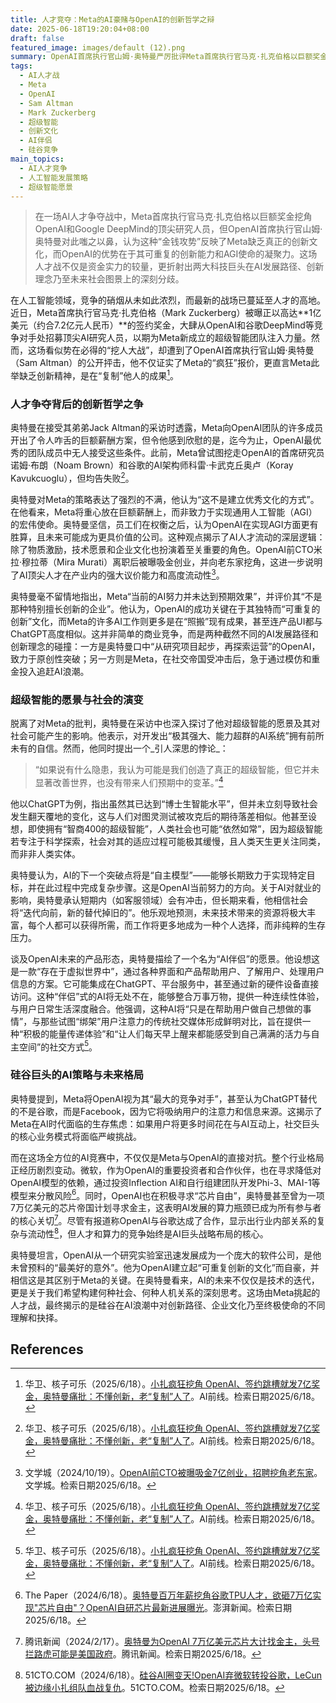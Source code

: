 ```yaml
---
title: 人才竞夺：Meta的AI豪赌与OpenAI的创新哲学之辩
date: 2025-06-18T19:20:04+08:00
draft: false
featured_image: images/default (12).png
summary: OpenAI首席执行官山姆·奥特曼严厉批评Meta首席执行官马克·扎克伯格以巨额奖金挖角AI人才的行为，指出这反映了Meta缺乏真正的创新文化，仅停留在“复制”他人成果的层面。奥特曼强调OpenAI的优势在于其可重复的创新和AGI使命的凝聚力，并展望了未来超级智能和“AI伴侣”对社会及就业的深远影响，揭示了硅谷AI巨头在技术路径与企业文化上的深刻分歧。
tags: 
  - AI人才战
  - Meta
  - OpenAI
  - Sam Altman
  - Mark Zuckerberg
  - 超级智能
  - 创新文化
  - AI伴侣
  - 硅谷竞争
main_topics: 
  - AI人才竞争
  - 人工智能发展策略
  - 超级智能愿景
---
```


> 在一场AI人才争夺战中，Meta首席执行官马克·扎克伯格以巨额奖金挖角OpenAI和Google DeepMind的顶尖研究人员，但OpenAI首席执行官山姆·奥特曼对此嗤之以鼻，认为这种“金钱攻势”反映了Meta缺乏真正的创新文化，而OpenAI的优势在于其可重复的创新能力和AGI使命的凝聚力。这场人才战不仅是资金实力的较量，更折射出两大科技巨头在AI发展路径、创新理念乃至未来社会图景上的深刻分歧。

在人工智能领域，竞争的硝烟从未如此浓烈，而最新的战场已蔓延至人才的高地。近日，Meta首席执行官马克·扎克伯格（Mark Zuckerberg）被曝正以高达**1亿美元（约合7.2亿元人民币）**的签约奖金，大肆从OpenAI和谷歌DeepMind等竞争对手处招募顶尖AI研究人员，以期为Meta新成立的超级智能团队注入力量。然而，这场看似势在必得的“挖人大战”，却遭到了OpenAI首席执行官山姆·奥特曼（Sam Altman）的公开抨击，他不仅证实了Meta的“疯狂”报价，更直言Meta此举缺乏创新精神，是在“复制”他人的成果[^1]。

### 人才争夺背后的创新哲学之争

奥特曼在接受其弟弟Jack Altman的采访时透露，Meta向OpenAI团队的许多成员开出了令人咋舌的巨额薪酬方案，但令他感到欣慰的是，迄今为止，OpenAI最优秀的团队成员中无人接受这些条件。此前，Meta曾试图挖走OpenAI的首席研究员诺姆·布朗（Noam Brown）和谷歌的AI架构师科雷·卡武克丘奥卢（Koray Kavukcuoglu），但均告失败[^1]。

奥特曼对Meta的策略表达了强烈的不满，他认为“这不是建立优秀文化的方式”。在他看来，Meta将重心放在巨额薪酬上，而非致力于实现通用人工智能（AGI）的宏伟使命。奥特曼坚信，员工们在权衡之后，认为OpenAI在实现AGI方面更有胜算，且未来可能成为更具价值的公司。这种观点揭示了AI人才流动的深层逻辑：除了物质激励，技术愿景和企业文化也扮演着至关重要的角色。OpenAI前CTO米拉·穆拉蒂（Mira Murati）离职后被曝吸金创业，并向老东家挖角，这进一步说明了AI顶尖人才在产业内的强大议价能力和高度流动性[^2]。

奥特曼毫不留情地指出，Meta“当前的AI努力并未达到预期效果”，并评价其“不是那种特别擅长创新的企业”。他认为，OpenAI的成功关键在于其独特而“可重复的创新”文化，而Meta的许多AI工作则更多是在“照搬”现有成果，甚至连产品UI都与ChatGPT高度相似。这并非简单的商业竞争，而是两种截然不同的AI发展路径和创新理念的碰撞：一方是奥特曼口中“从研究项目起步，再探索运营”的OpenAI，致力于原创性突破；另一方则是Meta，在社交帝国受冲击后，急于通过模仿和重金投入追赶AI浪潮。

### 超级智能的愿景与社会的演变

脱离了对Meta的批判，奥特曼在采访中也深入探讨了他对超级智能的愿景及其对社会可能产生的影响。他表示，对开发出“极其强大、能力超群的AI系统”拥有前所未有的自信。然而，他同时提出一个_引人深思的悖论_：

> “如果说有什么隐患，我认为可能是我们创造了真正的超级智能，但它并未显著改善世界，也没有带来人们预期中的变革。”[^1]

他以ChatGPT为例，指出虽然其已达到“博士生智能水平”，但并未立刻导致社会发生翻天覆地的变化，这与人们对图灵测试被攻克后的期待落差相似。他甚至设想，即使拥有“智商400的超级智能”，人类社会也可能“依然如常”，因为超级智能若专注于科学探索，社会对其的适应过程可能极其缓慢，且人类天生更关注同类，而非非人类实体。

奥特曼认为，AI的下一个突破点将是“自主模型”——能够长期致力于实现特定目标，并在此过程中完成复杂步骤。这是OpenAI当前努力的方向。关于AI对就业的影响，奥特曼承认短期内（如客服领域）会有冲击，但长期来看，他相信社会将“迭代向前，新的替代掉旧的”。他乐观地预测，未来技术带来的资源将极大丰富，每个人都可以获得所需，而工作将更多地成为一种个人选择，而非纯粹的生存压力。

谈及OpenAI未来的产品形态，奥特曼描绘了一个名为“AI伴侣”的愿景。他设想这是一款“存在于虚拟世界中”，通过各种界面和产品帮助用户、了解用户、处理用户信息的方案。它可能集成在ChatGPT、平台服务中，甚至通过新的硬件设备直接访问。这种“伴侣”式的AI将无处不在，能够整合万事万物，提供一种连续性体验，与用户日常生活深度融合。他强调，这种AI将“只是在帮助用户做自己想做的事情”，与那些试图“绑架”用户注意力的传统社交媒体形成鲜明对比，旨在提供一种“积极的能量传递体验”和“让人们每天早上醒来都能感受到自己满满的活力与自主空间”的社交方式[^1]。

### 硅谷巨头的AI策略与未来格局

奥特曼提到，Meta将OpenAI视为其“最大的竞争对手”，甚至认为ChatGPT替代的不是谷歌，而是Facebook，因为它将吸纳用户的注意力和信息来源。这揭示了Meta在AI时代面临的生存焦虑：如果用户将更多时间花在与AI互动上，社交巨头的核心业务模式将面临严峻挑战。

而在这场全方位的AI竞赛中，不仅仅是Meta与OpenAI的直接对抗。整个行业格局正经历剧烈变动。微软，作为OpenAI的重要投资者和合作伙伴，也在寻求降低对OpenAI模型的依赖，通过投资Inflection AI和自行组建团队开发Phi-3、MAI-1等模型来分散风险[^3]。同时，OpenAI也在积极寻求“芯片自由”，奥特曼甚至曾为一项7万亿美元的芯片帝国计划寻求金主，这表明AI发展的算力瓶颈已成为所有参与者的核心关切[^4]。尽管有报道称OpenAI与谷歌达成了合作，显示出行业内部关系的复杂与流动性[^5]，但人才和算力的竞争始终是AI巨头战略布局的核心。

奥特曼坦言，OpenAI从一个研究实验室迅速发展成为一个庞大的软件公司，是他未曾预料的“最美好的意外”。他为OpenAI建立起“可重复创新的文化”而自豪，并相信这是其区别于Meta的关键。在奥特曼看来，AI的未来不仅仅是技术的迭代，更是关于我们希望构建何种社会、何种人机关系的深刻思考。这场由Meta挑起的人才战，最终揭示的是硅谷在AI浪潮中对创新路径、企业文化乃至终极使命的不同理解和抉择。

## References
[^1]: 华卫、核子可乐（2025/6/18）。[小扎疯狂挖角 OpenAI、签约跳槽就发7亿奖金，奥特曼痛批：不懂创新，老“复制”人了](https://mp.weixin.qq.com/s/F3HUbOEfqmnj1wuSFkPi9Q)。AI前线。检索日期2025/6/18。
[^2]: 文学城（2024/10/19）。[OpenAI前CTO被曝吸金7亿创业，招聘挖角老东家](https://www.wenxuecity.com/news/2024/10/19/125829472.html)。文学城。检索日期2025/6/18。
[^3]: The Paper（2024/6/18）。[奥特曼百万年薪挖角谷歌TPU人才，欲砸7万亿实现"芯片自由"？OpenAI自研芯片最新进展曝光](https://www.thepaper.cn/newsDetail_forward_27675121)。澎湃新闻。检索日期2025/6/18。
[^4]: 腾讯新闻（2024/2/17）。[奥特曼为OpenAI 7万亿美元芯片大计找金主，头号拦路虎可能是美国政府](https://news.qq.com/rain/a/20240217A00AVV00)。腾讯新闻。检索日期2025/6/18。
[^5]: 51CTO.COM（2024/6/18）。[硅谷AI圈变天!OpenAI弃微软转投谷歌，LeCun被边缘小扎组队血战复仇](https://www.51cto.com/article/817970.html)。51CTO.COM。检索日期2025/6/18。
